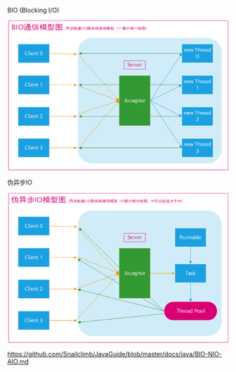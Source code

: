 BIO (Blocking I/O)

![ä¼ ç"BIOéä¿¡æ¨¡åå¾](assets/68747470733a2f2f6d792d626c6f672d746f2d7573652e6f73732d636e2d6265696a696e672e616c6979756e63732e636f6d2f322e706e67.png)





伪异步IO

![ä¼ªå¼æ­¥IOæ¨¡åå¾](assets/68747470733a2f2f6d792d626c6f672d746f2d7573652e6f73732d636e2d6265696a696e672e616c6979756e63732e636f6d2f332e706e67.png)







https://github.com/Snailclimb/JavaGuide/blob/master/docs/java/BIO-NIO-AIO.md


